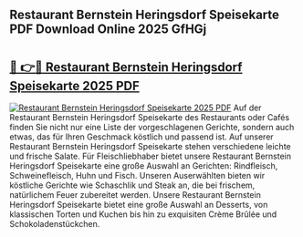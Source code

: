 ## Restaurant Bernstein Heringsdorf Speisekarte PDF Download Online 2025 GfHGj

# <h2><a href="http://gc7xd6.nevu.top/?p=Restaurant+Bernstein+Heringsdorf+Speisekarte">🔗 👉🔴 Restaurant Bernstein Heringsdorf Speisekarte 2025 PDF</a></h2>

[![Restaurant Bernstein Heringsdorf Speisekarte 2025 PDF](https://i.imgur.com/dBaPXMq.png)](http://gc7xd6.nevu.top/?p=Restaurant+Bernstein+Heringsdorf+Speisekarte)
Auf der Restaurant Bernstein Heringsdorf Speisekarte des Restaurants oder Cafés finden Sie nicht nur eine Liste der vorgeschlagenen Gerichte, sondern auch etwas, das für Ihren Geschmack köstlich und passend ist. Auf unserer Restaurant Bernstein Heringsdorf Speisekarte stehen verschiedene leichte und frische Salate. Für Fleischliebhaber bietet unsere Restaurant Bernstein Heringsdorf Speisekarte eine große Auswahl an Gerichten: Rindfleisch, Schweinefleisch, Huhn und Fisch. Unseren Auserwählten bieten wir köstliche Gerichte wie Schaschlik und Steak an, die bei frischem, natürlichem Feuer zubereitet werden. Unsere Restaurant Bernstein Heringsdorf Speisekarte bietet eine große Auswahl an Desserts, von klassischen Torten und Kuchen bis hin zu exquisiten Crème Brûlée und Schokoladenstückchen.
